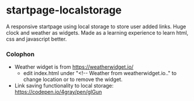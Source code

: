 # startpage-localstorage

A responsive startpage using local storage to store user added links. Huge clock and weather as widgets.
Made as a learning experience to learn html, css and javascript better.

### Colophon
- Weather widget is from https://weatherwidget.io/
  - edit index.html under "<!-- Weather from weatherwidget.io.." to change location or to remove the widget.
- Link saving functionality to local storage: https://codepen.io/4gray/pen/glGun

